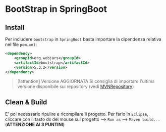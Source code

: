 # BootStrap in SpringBoot
## Install
Per includere `bootstrap` in `SpringBoot` basta importare la dipendenza relativa nel file `pom.xml`:
```xml
<dependency>
	<groupId>org.webjars</groupId>
	<artifactId>bootstrap</artifactId>
	<version>5.3.2</version>
</dependency>
```

> [!attention] Versione AGGIORNATA
> Si consiglia di importare l'ultima versione disponibile sui repository (vedi [MVNRepository](https://mvnrepository.com/artifact/org.webjars/bootstrap))

## Clean & Build
E' poi necessario ripulire e ricompilare il progetto. Per farlo in `Eclipse`, cliccare con il tasto dx del mouse sul progetto --> `Run as` --> `Maven build...` (**ATTENZIONE AI 3 PUNTINI**)